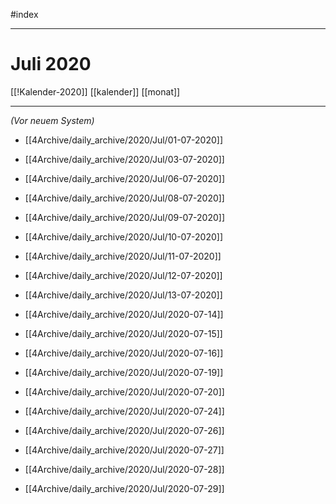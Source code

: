 #index

---
# Juli 2020
[[!Kalender-2020]]
[[kalender]] [[monat]]

---

*(Vor neuem System)*

- [[4Archive/daily_archive/2020/Jul/01-07-2020]]
- [[4Archive/daily_archive/2020/Jul/03-07-2020]]
- [[4Archive/daily_archive/2020/Jul/06-07-2020]]
- [[4Archive/daily_archive/2020/Jul/08-07-2020]]
- [[4Archive/daily_archive/2020/Jul/09-07-2020]]
- [[4Archive/daily_archive/2020/Jul/10-07-2020]]
- [[4Archive/daily_archive/2020/Jul/11-07-2020]]
- [[4Archive/daily_archive/2020/Jul/12-07-2020]]
- [[4Archive/daily_archive/2020/Jul/13-07-2020]]

- [[4Archive/daily_archive/2020/Jul/2020-07-14]]
- [[4Archive/daily_archive/2020/Jul/2020-07-15]]
- [[4Archive/daily_archive/2020/Jul/2020-07-16]]
- [[4Archive/daily_archive/2020/Jul/2020-07-19]]
- [[4Archive/daily_archive/2020/Jul/2020-07-20]]
- [[4Archive/daily_archive/2020/Jul/2020-07-24]]
- [[4Archive/daily_archive/2020/Jul/2020-07-26]]
- [[4Archive/daily_archive/2020/Jul/2020-07-27]]
- [[4Archive/daily_archive/2020/Jul/2020-07-28]]
- [[4Archive/daily_archive/2020/Jul/2020-07-29]]